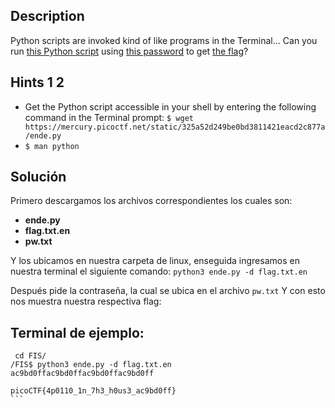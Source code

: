 ## Description

[](https://github.com/JazSparrow/Hacking-notes-2025/blob/main/Hacking-notes-2025/PicoCTF/Primer%20Examen%20Parcial/Parte%201%20-%20General%20Skills/03_Python%20Wrangling.md#description)

Python scripts are invoked kind of like programs in the Terminal... Can you run [this Python script](https://mercury.picoctf.net/static/325a52d249be0bd3811421eacd2c877a/ende.py) using [this password](https://mercury.picoctf.net/static/325a52d249be0bd3811421eacd2c877a/pw.txt) to get [the flag](https://mercury.picoctf.net/static/325a52d249be0bd3811421eacd2c877a/flag.txt.en)?

## Hints 1 2

[](https://github.com/JazSparrow/Hacking-notes-2025/blob/main/Hacking-notes-2025/PicoCTF/Primer%20Examen%20Parcial/Parte%201%20-%20General%20Skills/03_Python%20Wrangling.md#hints-1-2)

- Get the Python script accessible in your shell by entering the following command in the Terminal prompt: `$ wget https://mercury.picoctf.net/static/325a52d249be0bd3811421eacd2c877a/ende.py`
- `$ man python`

## Solución

[](https://github.com/JazSparrow/Hacking-notes-2025/blob/main/Hacking-notes-2025/PicoCTF/Primer%20Examen%20Parcial/Parte%201%20-%20General%20Skills/03_Python%20Wrangling.md#soluci%C3%B3n)

Primero descargamos los archivos correspondientes los cuales son:

- **ende.py**
- **flag.txt.en**
- **pw.txt**

Y los ubicamos en nuestra carpeta de linux, enseguida ingresamos en nuestra terminal el siguiente comando: `python3 ende.py -d flag.txt.en`

Después pide la contraseña, la cual se ubica en el archivo `pw.txt` Y con esto nos muestra nuestra respectiva flag:

## Terminal de ejemplo:
````
 cd FIS/
/FIS$ python3 ende.py -d flag.txt.en
ac9bd0ffac9bd0ffac9bd0ffac9bd0ff

picoCTF{4p0110_1n_7h3_h0us3_ac9bd0ff}
```